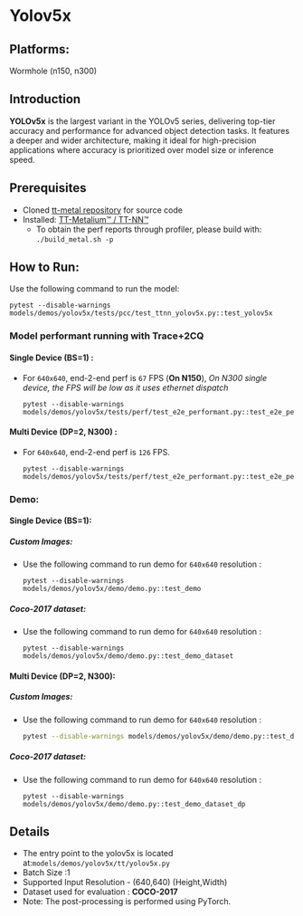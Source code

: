 # Yolov5x

## Platforms:

Wormhole (n150, n300)

## Introduction
**YOLOv5x** is the largest variant in the YOLOv5 series, delivering top-tier accuracy and performance for advanced object detection tasks. It features a deeper and wider architecture, making it ideal for high-precision applications where accuracy is prioritized over model size or inference speed.

## Prerequisites
- Cloned [tt-metal repository](https://github.com/tenstorrent/tt-metal) for source code
- Installed: [TT-Metalium™ / TT-NN™](https://github.com/tenstorrent/tt-metal/blob/main/INSTALLING.md)
  - To obtain the perf reports through profiler, please build with: `./build_metal.sh -p`

## How to Run:
Use the following command to run the model:

```
pytest --disable-warnings models/demos/yolov5x/tests/pcc/test_ttnn_yolov5x.py::test_yolov5x
```

### Model performant running with Trace+2CQ

#### Single Device (BS=1) :

- For `640x640`, end-2-end perf is `67` FPS (**On N150**), _On N300 single device, the FPS will be low as it uses ethernet dispatch_

  ```
  pytest --disable-warnings models/demos/yolov5x/tests/perf/test_e2e_performant.py::test_e2e_performant
  ```

#### Multi Device (DP=2, N300) :

- For `640x640`, end-2-end perf is `126` FPS.

  ```
  pytest --disable-warnings models/demos/yolov5x/tests/perf/test_e2e_performant.py::test_e2e_performant_dp
  ```

### Demo:

#### Single Device (BS=1):

##### Custom Images:

- Use the following command to run demo for `640x640` resolution :

    ```
    pytest --disable-warnings models/demos/yolov5x/demo/demo.py::test_demo
    ```

##### Coco-2017 dataset:

- Use the following command to run demo for `640x640` resolution :

  ```
  pytest --disable-warnings models/demos/yolov5x/demo/demo.py::test_demo_dataset
  ```

#### Multi Device (DP=2, N300):

##### Custom Images:

- Use the following command to run demo for `640x640` resolution :

  ```bash
  pytest --disable-warnings models/demos/yolov5x/demo/demo.py::test_demo_dp
  ```

##### Coco-2017 dataset:

- Use the following command to run demo for `640x640` resolution :

  ```
  pytest --disable-warnings models/demos/yolov5x/demo/demo.py::test_demo_dataset_dp
  ```

## Details
- The entry point to the yolov5x is located at:`models/demos/yolov5x/tt/yolov5x.py`
- Batch Size :1
- Supported Input Resolution - (640,640) (Height,Width)
- Dataset used for evaluation : **COCO-2017**
- Note: The post-processing is performed using PyTorch.
